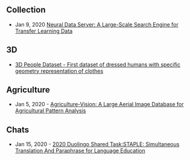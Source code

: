 
## Collection
- Jan 9, 2020 [Neural Data Server: A Large-Scale Search Engine for Transfer Learning Data](https://arxiv.org/abs/2001.02799)

## 3D
- [3D People Dataset - First dataset of dressed humans with specific geometry representation of clothes](https://cv.iri.upc-csic.es/)

## Agriculture
- Jan 5, 2020 - [Agriculture-Vision: A Large Aerial Image Database for Agricultural Pattern Analysis](https://arxiv.org/abs/2001.01306)

## Chats
- Jan 15, 2020 - [2020 Duolingo Shared Task:STAPLE: Simultaneous Translation And Paraphrase for Language Education](http://sharedtask.duolingo.com/#data)